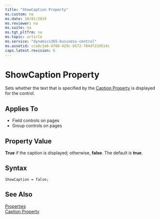 ```yaml
---
title: "ShowCaption Property"
ms.custom: na
ms.date: 10/01/2019
ms.reviewer: na
ms.suite: na
ms.tgt_pltfrm: na
ms.topic: article
ms.service: "dynamics365-business-central"
ms.assetid: cca8c1e6-d788-429c-b572-784df23d514c
caps.latest.revision: 6
---
```


 

# ShowCaption Property
Sets whether the text that is specified by the [Caption Property](devenv-caption-property.md) is displayed for the control.  

## Applies To  
 - Field controls on pages  
 - Group controls on pages

## Property Value  
 **True** if the caption is displayed; otherwise, **false**. The default is **true**.  

## Syntax
```
ShowCaption = false;
```

## See Also  
 [Properties](devenv-properties.md)   
 [Caption Property](devenv-caption-property.md)    

